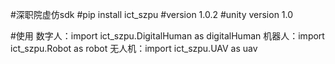 #深职院虚仿sdk
#pip install ict_szpu
#version 1.0.2
#unity version 1.0

#使用
数字人：import ict_szpu.DigitalHuman as digitalHuman
机器人：import ict_szpu.Robot as robot
无人机：import ict_szpu.UAV as uav